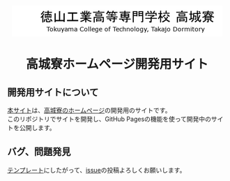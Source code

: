 <div align="center">

<a href="https://takajodormitory.github.io/HomePage/"><img src="img/header.png"></a>

# 高城寮ホームページ開発用サイト
</div>

## 開発用サイトについて
[本サイト](https://takajodormitory.github.io/HomePage)は、[高城寮のホームページ](https://www.tokuyama.ac.jp/dormitory/)の開発用のサイトです。  
このリポジトリでサイトを開発し、GitHub Pagesの機能を使って開発中のサイトを公開します。

## バグ、問題発見
[テンプレート](https://github.com/TakajoDormitory/HomePage/issues/new/choose)にしたがって、[issue](https://github.com/TakajoDormitory/HomePage/issues)の投稿よろしくお願いします。  